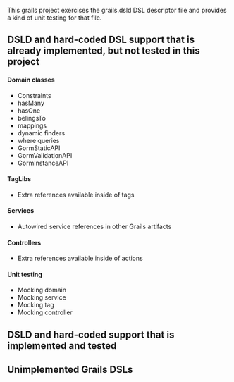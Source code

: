 This grails project exercises the grails.dsld DSL descriptor file and provides a kind of unit testing for that file.

## DSLD and hard-coded DSL support that is already implemented, but not tested in this project

#### Domain classes
* Constraints
* hasMany
* hasOne
* belingsTo
* mappings
* dynamic finders
* where queries
* GormStaticAPI
* GormValidationAPI
* GormInstanceAPI



#### TagLibs
* Extra references available inside of tags


#### Services
* Autowired service references in other Grails artifacts

#### Controllers
* Extra references available inside of actions


#### Unit testing
* Mocking domain
* Mocking service
* Mocking tag
* Mocking controller

## DSLD and hard-coded support that is implemented and tested

## Unimplemented Grails DSLs